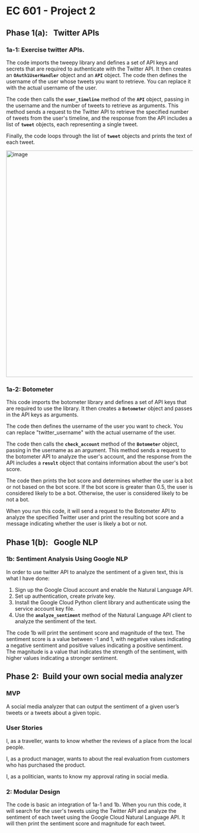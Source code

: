 # EC 601 - Project 2

## **Phase 1(a):   Twitter APIs**

### 1a-1: Exercise twitter APIs.

The code imports the tweepy library and defines a set of API keys and secrets that are required to authenticate with the Twitter API. It then creates an **`OAuth1UserHandler`** object and an **`API`** object. The code then defines the username of the user whose tweets you want to retrieve. You can replace it with the actual username of the user.

The code then calls the **`user_timeline`** method of the **`API`** object, passing in the username and the number of tweets to retrieve as arguments. This method sends a request to the Twitter API to retrieve the specified number of tweets from the user's timeline, and the response from the API includes a list of **`tweet`** objects, each representing a single tweet.

Finally, the code loops through the list of **`tweet`** objects and prints the text of each tweet.

<img width="612" alt="image" src="https://user-images.githubusercontent.com/114030984/208930866-e396b8b9-5dac-43fc-8e55-ed49ffef7288.png">


### 1a-2: Botometer

This code imports the botometer library and defines a set of API keys that are required to use the library. It then creates a **`Botometer`** object and passes in the API keys as arguments.

The code then defines the username of the user you want to check. You can replace "twitter_username" with the actual username of the user.

The code then calls the **`check_account`** method of the **`Botometer`** object, passing in the username as an argument. This method sends a request to the botometer API to analyze the user's account, and the response from the API includes a **`result`** object that contains information about the user's bot score.

The code then prints the bot score and determines whether the user is a bot or not based on the bot score. If the bot score is greater than 0.5, the user is considered likely to be a bot. Otherwise, the user is considered likely to be not a bot.

When you run this code, it will send a request to the Botometer API to analyze the specified Twitter user and print the resulting bot score and a message indicating whether the user is likely a bot or not.

## **Phase 1(b):   Google NLP**

### 1b: Sentiment Analysis Using Google NLP

In order to use twitter API to analyze the sentiment of a given text, this is what I have done:

1. Sign up the Google Cloud account and enable the Natural Language API.
2. Set up authentication, create private key.
3. Install the Google Cloud Python client library and authenticate using the service account key file.
4. Use the **`analyze_sentiment`** method of the Natural Language API client to analyze the sentiment of the text.

The code 1b will print the sentiment score and magnitude of the text. The sentiment score is a value between -1 and 1, with negative values indicating a negative sentiment and positive values indicating a positive sentiment. The magnitude is a value that indicates the strength of the sentiment, with higher values indicating a stronger sentiment.

## **Phase 2:  Build your own social media analyzer**

### MVP

A social media analyzer that can output the sentiment of a given user’s tweets or a tweets about a given topic.

### User Stories

I, as a traveller, wants to know whether the reviews of a place from the local people. 

I, as a product manager, wants to about the real evaluation from customers who has purchased the product. 

I, as a politician, wants to know my approval rating in social media.  

### 2: Modular Design

The code is basic an integration of 1a-1 and 1b. When you run this code, it will search for the user's tweets using the Twitter API and analyze the sentiment of each tweet using the Google Cloud Natural Language API. It will then print the sentiment score and magnitude for each tweet.
